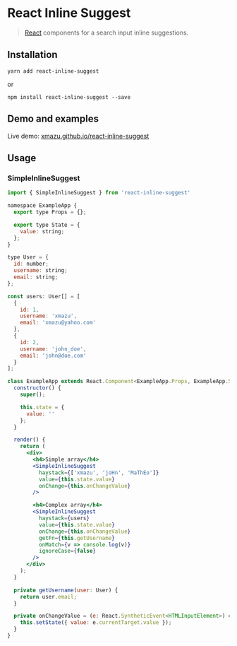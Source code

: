 # React Inline Suggest

> [React](http://facebook.github.io/react/index.html) components for a search input inline suggestions.

## Installation

```shell
yarn add react-inline-suggest
```

or

```shell
npm install react-inline-suggest --save
```

## Demo and examples
Live demo: [xmazu.github.io/react-inline-suggest](https://xmazu.github.io/react-inline-suggest/)

## Usage


### SimpleInlineSuggest
```jsx
import { SimpleInlineSuggest } from 'react-inline-suggest'

namespace ExampleApp {
  export type Props = {};

  export type State = {
    value: string;
  };
}

type User = {
  id: number;
  username: string;
  email: string;
};

const users: User[] = [
  {
    id: 1,
    username: 'xmazu',
    email: 'xmazu@yahoo.com'
  },
  {
    id: 2,
    username: 'john_doe',
    email: 'john@doe.com'
  }
];

class ExampleApp extends React.Component<ExampleApp.Props, ExampleApp.State> {
  constructor() {
    super();

    this.state = {
      value: ''
    };
  }

  render() {
    return (
      <div>
        <h4>Simple array</h4>
        <SimpleInlineSuggest 
          haystack={['xmazu', 'joHn', 'MaThEo']}
          value={this.state.value}
          onChange={this.onChangeValue}
        />

        <h4>Complex array</h4>
        <SimpleInlineSuggest 
          haystack={users}
          value={this.state.value}
          onChange={this.onChangeValue}
          getFn={this.getUsername}
          onMatch={v => console.log(v)}
          ignoreCase={false}
        />        
      </div>
    );
  }

  private getUsername(user: User) {
    return user.email;
  }

  private onChangeValue = (e: React.SyntheticEvent<HTMLInputElement>) => {
    this.setState({ value: e.currentTarget.value });
  }
}

```